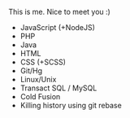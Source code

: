 This is me. Nice to meet you :)
* JavaScript (+NodeJS)
* PHP
* Java
* HTML
* CSS (+SCSS)
* Git/Hg
* Linux/Unix
* Transact SQL / MySQL
* Cold Fusion
* Killing history using git rebase
